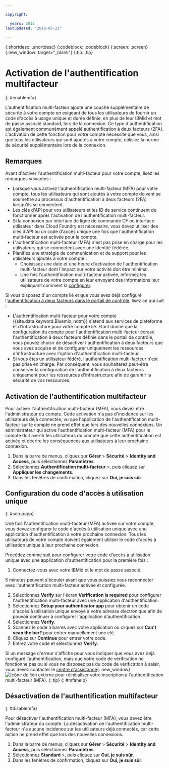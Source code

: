 ```yaml
---

copyright:

  years: 2018
lastupdated: "2018-05-22"

---
```


{:shortdesc: .shortdesc}
{:codeblock: .codeblock}
{:screen: .screen}
{:new_window: target="_blank"}
{:tip: .tip}

# Activation de l'authentification multifacteur
{: #enablemfa}

L'authentification multi-facteur ajoute une couche supplémentaire de sécurité à votre compte en exigeant de tous les utilisateurs de fournir un code d'accès à usage unique et durée définie, en plus de leur IBMid et mot de passe associé standard, lors de la connexion. Ce type d'authentification est également communément appelé authentification à deux facteurs (2FA). L'activation de cette fonction pour votre compte nécessite que vous, ainsi que tous les utilisateurs qui sont ajoutés à votre compte, utilisiez la norme de sécurité supplémentaire lors de la connexion.

## Remarques

Avant d'activer l'authentification multi-facteur pour votre compte, lisez les remarques suivantes :

* Lorsque vous activez l'authentification multi-facteur (MFA) pour votre compte, tous les utilisateurs qui sont ajoutés à votre compte doivent se soumettre au processus d'authentification à deux facteurs (2FA) lorsqu'ils se connectent.
* Les clés d'API pour vos utilisateurs et les ID de service continuent de fonctionner après l'activation de l'authentification multi-facteur.
* Si la connexion par interface de ligne de commande CF ou interface utilisateur dans Cloud Foundry est nécessaire, vous devez utiliser des clés d'API ou un code d'accès unique une fois que l'authentification multi-facteur est activée pour le compte.
* L'authentification multi-facteur (MFA) n'est pas prise en charge pour les utilisateurs qui se connectent avec une identité fédérée.
* Planifiez une stratégie de communication et de support pour les utilisateurs ajoutés à votre compte :
  * Choisissez une date et une heure d'activation de l'authentification multi-facteur dont l'impact sur votre activité doit être minimal.
  * Une fois l'authentification multi-facteur activée, informez les utilisateurs de votre compte en leur envoyant des informations leur expliquant comment la [configurer](mfa.html#setupapp).
  
Si vous disposez d'un compte lié et que vous avez déjà configuré l'[authentification à deux facteurs dans le portail de contrôle](/docs/customer-portal/cpenable2fa.html#customerportal_2fa), lisez ce qui suit :

* L'authentification multi-facteur pour votre compte {{site.data.keyword.Bluemix_notm}} s'étend aux services de plateforme et d'infrastructure pour votre compte lié. Etant donné que la configuration du compte pour l'authentification multi-facteur écrase l'authentification à deux facteurs définie dans le portail de contrôle, vous pouvez choisir de désactiver l'authentification à deux facteurs que vous avez acquise et de configurer uniquement les ressources d'infrastructure avec l'option d'authentification multi-facteur.
* Si vous êtes un utilisateur fédéré, l'authentification multi-facteur n'est pas prise en charge. Par conséquent, vous souhaiterez peut-être conserver la configuration de l'authentification à deux facteurs uniquement pour les ressources d'infrastructure afin de garantir la sécurité de vos ressources.

## Activation de l'authentification multifacteur

Pour activer l'authentification multi-facteur (MFA), vous devez être l'administrateur du compte. Cette activation n'a pas d'incidence sur les utilisateurs déjà connectés, vu que l'application de l'authentification multi-facteur sur le compte ne prend effet que lors des nouvelles connexions. Un administrateur qui active l'authentification multi-facteur (MFA) pour le compte doit avertir les utilisateurs du compte que cette authentification est activée et décrire les conséquences aux utilisateurs à leur prochaine connexion. 

1. Dans la barre de menus, cliquez sur **Gérer** &gt; **Sécurité** &gt; **Identity and Access**, puis sélectionnez **Paramètres**.
2. Sélectionnez **Authentification multi-facteur** &gt;, puis cliquez sur **Appliquer les changements**.
3. Dans les fenêtres de confirmation, cliquez sur **Oui, je suis sûr**.

## Configuration du  code d'accès à utilisation unique
{: #setupapp}

Une fois l'authentification multi-facteur (MFA) activée sur votre compte, vous devez configurer le code d'accès à utilisation unique avec une application d'authentification à votre prochaine connexion. Tous les utilisateurs de votre compte doivent également utiliser le code d'accès à utilisation unique à leur prochaine connexion. 

Procédez comme suit pour configurer votre code d'accès à utilisation unique avec une application d'authentification pour la première fois :

1. Connectez-vous avec votre IBMid et le mot de passe associé. 

5 minutes peuvent s'écouler avant que vous puissiez vous reconnecter avec l'authentification multi-facteur activée et configurée.

2. Sélectionnez **Verify** sur l'écran **Verification is required** pour configurer l'authentification multi-facteur avec une application d'authentification.
3. Sélectionnez **Setup your authenticator app** pour obtenir un code d'accès à utilisation unique envoyé à votre adresse électronique afin de pouvoir continuer à configurer l'application d'authentification.
4. Sélectionnez **Verify**.
5. Scannez le code à barres avec votre application ou cliquez sur **Can't scan the bar?** pour entrer manuellement une clé. 
6. Cliquez sur **Continue** pour entrer votre code.
7. Entrez votre code et sélectionnez **Verify**. 

Si un message d'erreur s'affiche pour vous indiquer que vous avez déjà configuré l'authentification, mais que votre code de vérification ne fonctionne pas ou si vous ne disposez pas du code de vérification à saisir, vous devez contacter le [centre d'assistance](https://www.ibm.com/ibmid/myibm/help/us/helpdesk.html){: new_window} ![Icône de lien externe](../icons/launch-glyph.svg "Icône de lien externe") pour réinitialiser votre inscription à l'authentification multi-facteur (MFA).
{: tip}
{: #mfahelp}


## Désactivation de l'authentification multifacteur
{: #disablemfa}

Pour désactiver l'authentification multi-facteur (MFA), vous devez être l'administrateur du compte. La désactivation de l'authentification multi-facteur n'a aucune incidence sur les utilisateurs déjà connectés, car cette action ne prend effet que lors des nouvelles connexions.

1. Dans la barre de menus, cliquez sur **Gérer** &gt; **Sécurité** &gt; **Identity and Access**, puis sélectionnez **Paramètres**.
2. Sélectionnez **Standard** &gt;, puis cliquez sur **Oui, je suis sûr**.
3. Dans les fenêtres de confirmation, cliquez sur **Oui, je suis sûr**.
